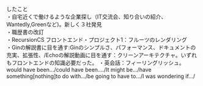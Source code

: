 したこと</br>
・自宅近くで働けるような企業探し（IT交流会、知り合いの紹介、Wantedly,Greenなど)。新しく３社発見</br>
・職歴書の改訂</br>
・RecursionCS フロントエンド・プロジェクト1：フルーツのレンダリング</br>
・Ginの解説書に目を通す:Ginのシンプルさ、パフォーマンス、ドキュメントの充実、拡張性、/Echoの解説動画に目を通す：クリーンアーキテクチャ。いずれもフロントエンドの知識必要だった。
・英会話：フィーリングリッシュ。would have been.../could have been..../It might be.../have something[nothing]to do with.../be going to have to.../I was wondering if.../